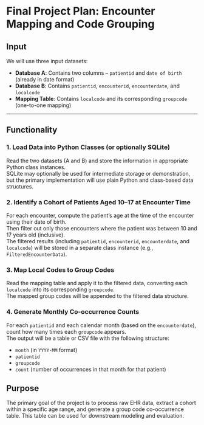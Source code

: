 # Final Project Plan: Encounter Mapping and Code Grouping

## Input

We will use three input datasets:

- **Database A**: Contains two columns – `patientid` and `date of birth` (already in date format)
- **Database B**: Contains `patientid`, `encounterid`, `encounterdate`, and `localcode`
- **Mapping Table**: Contains `localcode` and its corresponding `groupcode` (one-to-one mapping)

---

## Functionality

### 1. Load Data into Python Classes (or optionally SQLite)

Read the two datasets (A and B) and store the information in appropriate Python class instances.  
SQLite may optionally be used for intermediate storage or demonstration, but the primary implementation will use plain Python and class-based data structures.

### 2. Identify a Cohort of Patients Aged 10–17 at Encounter Time

For each encounter, compute the patient’s age at the time of the encounter using their date of birth.  
Then filter out only those encounters where the patient was between 10 and 17 years old (inclusive).  
The filtered results (including `patientid`, `encounterid`, `encounterdate`, and `localcode`) will be stored in a separate class instance (e.g., `FilteredEncounterData`).

### 3. Map Local Codes to Group Codes

Read the mapping table and apply it to the filtered data, converting each `localcode` into its corresponding `groupcode`.  
The mapped group codes will be appended to the filtered data structure.

### 4. Generate Monthly Co-occurrence Counts

For each `patientid` and each calendar month (based on the `encounterdate`), count how many times each `groupcode` appears.  
The output will be a table or CSV file with the following structure:

- `month` (in `YYYY-MM` format)  
- `patientid`  
- `groupcode`  
- `count` (number of occurrences in that month for that patient)

## Purpose

The primary goal of the project is to process raw EHR data, extract a cohort within a specific age range, and generate a group code co-occurrence table. This table can be used for downstream modeling and evaluation.
